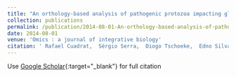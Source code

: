 ```yaml
---
title: "An orthology-based analysis of pathogenic protozoa impacting global health: an improved comparative genomics approach with prokaryotes and model eukaryote orthologs."
collection: publications
permalink: /publication/2014-08-01-An-orthology-based-analysis-of-pathogenic-protozoa-impacting-global-health-an-improved-comparative-genomics-approach-with-prokaryotes-and-model-eukaryote-orthologs
date: 2014-08-01
venue: 'Omics : a journal of integrative biology'
citation: ' Rafael Cuadrat,  Sérgio Serra,  Diogo Tschoeke,  Edno Silva,  Frederico Tosta,  Henrique Jucá,  Rodrigo Jardim,  Maria Campos,  Marta Mattoso,  Alberto Dávila, &quot;An orthology-based analysis of pathogenic protozoa impacting global health: an improved comparative genomics approach with prokaryotes and model eukaryote orthologs..&quot; Omics : a journal of integrative biology, 2014.'
---
```

Use [Google Scholar](https://scholar.google.com/scholar?q=An+orthology+based+analysis+of+pathogenic+protozoa+impacting+global+health:+an+improved+comparative+genomics+approach+with+prokaryotes+and+model+eukaryote+orthologs.){:target="_blank"} for full citation 
